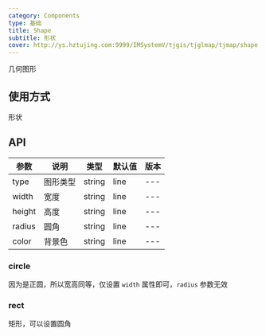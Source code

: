 ```yaml
---
category: Components
type: 基础
title: Shape
subtitle: 形状
cover: http://ys.hztujing.com:9999/IMSystemV/tjgis/tjglmap/tjmap/shape.svg
---
```


几何图形

## 使用方式

形状

## API

| 参数   | 说明     | 类型   | 默认值 | 版本 |
| ------ | -------- | ------ | ------ | ---- |
| type   | 图形类型 | string | line   | ---  |
| width  | 宽度     | string | line   | ---  |
| height | 高度     | string | line   | ---  |
| radius | 圆角     | string | line   | ---  |
| color  | 背景色   | string | line   | ---  |

### circle

因为是正圆，所以宽高同等，仅设置 `width` 属性即可，`radius` 参数无效

### rect

矩形，可以设置圆角
